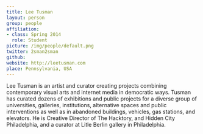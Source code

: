 ```yaml
---
title: Lee Tusman
layout: person
group: people
affiliation:
- class: Spring 2014
  role: Student
picture: /img/people/default.png
twitter: 2sman2sman
github:
website: http://leetusman.com
place: Pennsylvania, USA
---
```

Lee Tusman is an artist and curator creating projects combining contemporary visual arts and internet media in democratic ways. Tusman has curated dozens of exhibitions and public projects for a diverse group of universities, galleries, institutions, alternative spaces and public interventions as well as in abandoned buildings, vehicles, gas stations, and elevators. He is Creative Director of The Hacktory, and Hidden City Philadelphia, and a curator at Litle Berlin gallery in Philadelphia.
